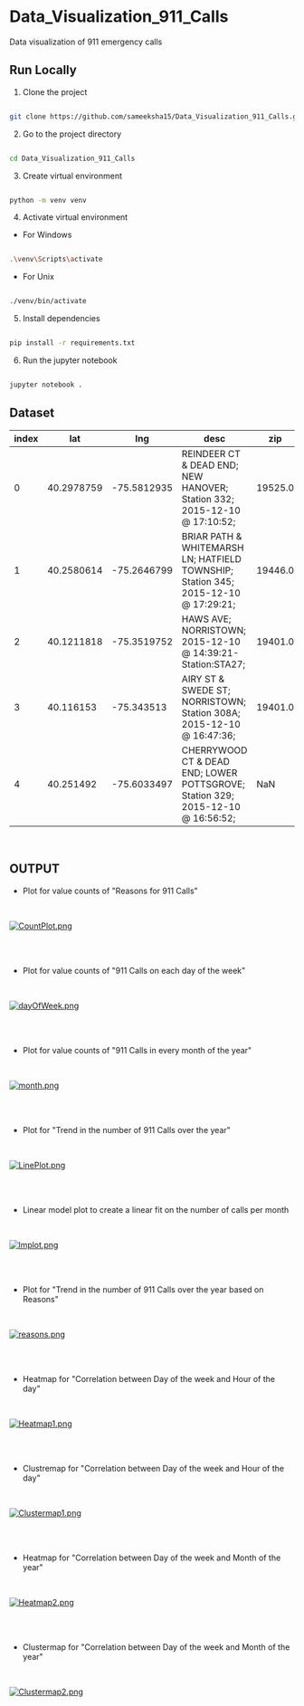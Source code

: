 # Data_Visualization_911_Calls
Data visualization of 911 emergency calls

## Run Locally

  

1. Clone the project

  

```bash

git clone https://github.com/sameeksha15/Data_Visualization_911_Calls.git

```

  

2. Go to the project directory

  

```bash

cd Data_Visualization_911_Calls

```

  

3. Create virtual environment

  

```bash

python -m venv venv

```

  

4. Activate virtual environment

  

- For Windows

```bash

.\venv\Scripts\activate

```

  

- For Unix

```bash

./venv/bin/activate

```

  

5. Install dependencies

  

```bash

pip install -r requirements.txt

```

  

6. Run the jupyter notebook

  

```bash

jupyter notebook .

```

## Dataset

|index|lat|lng|desc|zip|title|timeStamp|twp|addr|e|
|---|---|---|---|---|---|---|---|---|---|
|0|40\.2978759|-75\.5812935|REINDEER CT & DEAD END;  NEW HANOVER; Station 332; 2015-12-10 @ 17:10:52;|19525\.0|EMS: BACK PAINS/INJURY|2015-12-10 17:40:00|NEW HANOVER|REINDEER CT & DEAD END|1\.0|
|1|40\.2580614|-75\.2646799|BRIAR PATH & WHITEMARSH LN;  HATFIELD TOWNSHIP; Station 345; 2015-12-10 @ 17:29:21;|19446\.0|EMS: DIABETIC EMERGENCY|2015-12-10 17:40:00|HATFIELD TOWNSHIP|BRIAR PATH & WHITEMARSH LN|1\.0|
|2|40\.1211818|-75\.3519752|HAWS AVE; NORRISTOWN; 2015-12-10 @ 14:39:21-Station:STA27;|19401\.0|Fire: GAS-ODOR/LEAK|2015-12-10 17:40:00|NORRISTOWN|HAWS AVE|1\.0|
|3|40\.116153|-75\.343513|AIRY ST & SWEDE ST;  NORRISTOWN; Station 308A; 2015-12-10 @ 16:47:36;|19401\.0|EMS: CARDIAC EMERGENCY|2015-12-10 17:40:01|NORRISTOWN|AIRY ST & SWEDE ST|1\.0|
|4|40\.251492|-75\.6033497|CHERRYWOOD CT & DEAD END;  LOWER POTTSGROVE; Station 329; 2015-12-10 @ 16:56:52;|NaN|EMS: DIZZINESS|2015-12-10 17:40:01|LOWER POTTSGROVE|CHERRYWOOD CT & DEAD END|1\.0|

<br/>

## OUTPUT 

- Plot for value counts of "Reasons for 911 Calls"
<br/>

[![CountPlot.png](img/countplot.png)]()

<br/>
<br/>

- Plot for value counts of "911 Calls on each day of the week"
<br/>

[![dayOfWeek.png](img/dayOfWeek.png)]()

<br/>
<br/>

- Plot for value counts of "911 Calls in every month of the year"
<br/>

[![month.png](img/month.png)]()

<br/>
<br/>

- Plot for "Trend in the number of 911 Calls over the year"
<br/>

[![LinePlot.png](img/line.png)]()

<br/>
<br/>

- Linear model plot to create a linear fit on the number of calls per month
<br/>

[![lmplot.png](img/lmplot.png)]()

<br/>
<br/>

- Plot for "Trend in the number of 911 Calls over the year based on Reasons"
<br/>

[![reasons.png](img/reasons.png)]()

<br/>
<br/>

- Heatmap for "Correlation between Day of the week and Hour of the day"
<br/>

[![Heatmap1.png](img/heatmap_1.png)]()

<br/>
<br/>

- Clustremap for "Correlation between Day of the week and Hour of the day"
<br/>

[![Clustermap1.png](img/clustermap_1.png)]()

<br/>
<br/>

- Heatmap for "Correlation between Day of the week and Month of the year"
<br/>

[![Heatmap2.png](img/heatmap_2.png)]()

<br/>
<br/>

- Clustermap for "Correlation between Day of the week and Month of the year"
<br/>

[![Clustermap2.png](img/clustermap_2.png)]()

